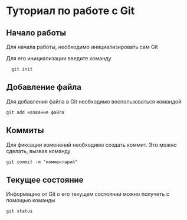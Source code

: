 # Туториал по работе с Git

## Начало работы

Для начала работы, необходимо инициализировать сам Git

Для его инициализации введите команду 

```fix
  git init
```

## Добавление файла

Для добавления файла в Git необходимо воспользоваться командой 

```fix
git add название файла
```

## Коммиты

Для фиксации изменений необходимо создать коммит. Это можно сделать, вызвав команду 

```fix
git commit -m "комментарий"
```

## Текущее состояние

Информацию от Git о его текущем состоянии можно получить с помощью команды

```fix
git status
```


